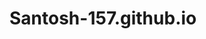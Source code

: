 # Santosh-157.github.io
<html>
<head><title>santosh site</titel></head>
<body>
 < A href="santosh-157.githup.io">@santosh site</A>
Hello everyone,
My name is Santosh,a student of class 10(ten)
from Mother's Pride Academy, Manipur.
This is my first ever website so created with the help of 
GitHub.
With such small basics we can perform all our projects
creations and innovations, quite easier and simpler
Indeed.
So, I recommend all my friends and colleagues to use
GitHub platform in creating and designing your own web
sites.


  </html>
